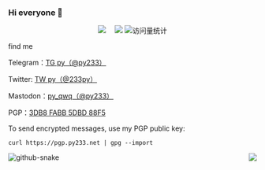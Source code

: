 ### Hi everyone 👋

  <div align="center">
    <a href="https://py233.net/"><img src="https://img.shields.io/badge/Website-博客-blue" /></a>&emsp;
    <a href="https://twitter.com/py233/"><img src="https://img.shields.io/badge/Twitter-推特-blue" /></a>
    <img src="https://komarev.com/ghpvc/?username=py233&label=Views&color=0e75b6&style=flat" alt="访问量统计" />
  </div>

find me

Telegram：<a href="https://t.me/py233">TG py（@py233）</a>

Twitter: <a href="https://twitter.com/233py">TW py（@233py）</a>

Mastodon：<a href="https://mastodon.social/@py233">py_qwq（@py233）</a>

PGP：<a href="https://pgp.py233.net/">3DB8 FABB 5DBD 88F5</a>

To send encrypted messages, use my PGP public key:   

`curl https://pgp.py233.net | gpg --import`    


<img align="right" src="https://github-readme-stats.vercel.app/api?username=py233&show_icons=true&hide_border=true">   

<img alt="github-snake" src="https://cdn.jsdelivr.net/gh/py233/py233/profile-snake-contrib/github-contribution-grid-snake-dark.svg" />              


